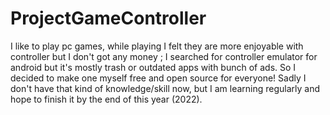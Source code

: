 # ProjectGameController
I like to play pc games, while playing I felt they are more enjoyable with controller but I don't got any money ; I searched for controller emulator for android but it's mostly trash or outdated apps with bunch of ads. So I decided to make one myself free and open source for everyone! Sadly I don't have that kind of knowledge/skill now, but I am learning regularly and hope to finish it by the end of this year (2022). 

